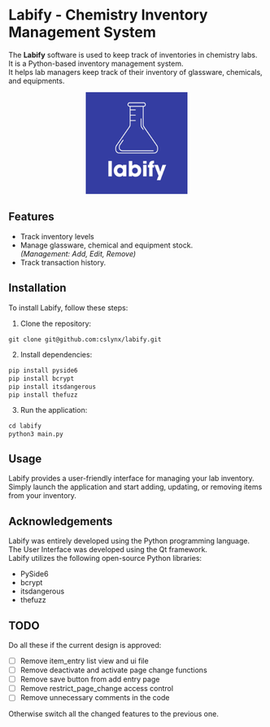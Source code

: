 # Labify - Chemistry Inventory Management System

The **Labify** software is used to keep track of inventories in chemistry labs.<br>
It is a Python-based inventory management system.<br>
It helps lab managers keep track of their inventory of glassware, chemicals, and equipments.

<p align="center">
 <img src="images/labify.jpeg" alt="Labify Logo" width="200px">
</p>

## Features

- Track inventory levels
- Manage glassware, chemical and equipment stock. <br>
  *(Management: Add, Edit, Remove)*
- Track transaction history.

## Installation

To install Labify, follow these steps:

1. Clone the repository:
```
git clone git@github.com:cslynx/labify.git
```
2. Install dependencies:
```
pip install pyside6
pip install bcrypt
pip install itsdangerous
pip install thefuzz
``` 
3. Run the application:
```
cd labify
python3 main.py
```

## Usage

Labify provides a user-friendly interface for managing your lab inventory. Simply launch the application and start adding, updating, or removing items from your inventory.

## Acknowledgements

Labify was entirely developed using the Python programming language.<br>
The User Interface was developed using the Qt framework.<br>
Labify utilizes the following open-source Python libraries:
- PySide6
- bcrypt
- itsdangerous
- thefuzz

## TODO

Do all these if the current design is approved:
- [ ] Remove item_entry list view and ui file
- [ ] Remove deactivate and activate page change functions
- [ ] Remove save button from add entry page
- [ ] Remove restrict_page_change access control
- [ ] Remove unnecessary comments in the code

Otherwise switch all the changed features to the previous one.

